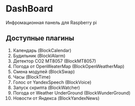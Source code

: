 ﻿# DashBoard
Инфромационная панель для Raspberry pi


## Доступные плагины
1. Календарь (BlockCalendar)
2. Будильник (BlocklAlarm)
3. Детектор CO2 MT8057 (BlockMT8057)
4. Погода от OpenWeaterMap (BlockOpenWeatherMap)
5. Смена модулей (BlockSwap)
6. Часы (BlockTime)
7. Голос от YandexSpeech (BlockVoice)
8. Запуск скрипта (BlockWatcher)
9. Погода от Weather UnderGround (BlockWunderGround)
10. Новости от Яндекса (BlockYandexNews)

